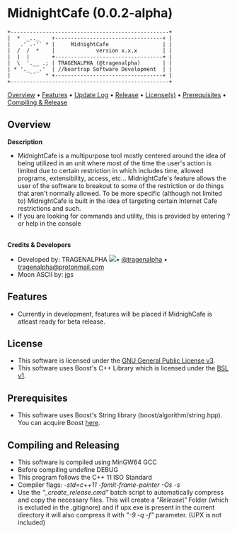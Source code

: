 # MidnightCafe (0.0.2-alpha)
```
+--------------------------------------------------+
|  *  _.._    +----------------------------------+ |
|   .' .-'` * |     MidnightCafe                 | |
|  /  /  *    |             version x.x.x        | |
|  |  |       +----------------------------------+ |
|  \  '.__ .; | TRAGENALPHA (@tragenalpha)       | |
| * '._  _.'  | //beartrap Software Development  | |
|      ``   * +----------------------------------+ |
+--------------------------------------------------+
```
<a href="https://github.com/tragenalpha/midnightcafe#overview">Overview</a> • <a href="https://github.com/tragenalpha/midnightcafe#features">Features</a> • <a href="https://github.com/tragenalpha/midnightcafe/updatelog.txt">Update Log</a> • <a href="https://github.com/tragenalpha/midnightcafe/releases">Release</a> • <a href="https://github.com/tragenalpha/midnightcafe#license">License(s)</a> • <a href="https://github.com/tragenalpha/midnightcafe#prerequisites">Prerequisites</a> • <a href="https://github.com/tragenalpha/midnightcafe#compiling-and-releasing">Compiling & Release</a>

## Overview
<b>Description</b><br>
- MidnightCafe is a multipurpose tool mostly centered around the idea of being utilized in an unit where most of the time the user's action is limited due to certain restriction in which includes time, allowed programs, extensibility, access, etc... MidnightCafe's feature allows the user of the software to breakout to some of the restriction or do things that aren't normally allowed. To be more specific (although not limited to) MidnightCafe is built in the idea of targeting certain Internet Cafe restrictions and such.
- If you are looking for commands and utility, this is provided by entering ? or help in the console

<br><b>Credits & Developers</b><br>
- Developed by: TRAGENALPHA <img src="https://raw.githubusercontent.com/tragenalpha/tragenalpha.github.io/master/flare002.png"/>• <a href="https://twitter.com/tragenalpha">@tragenalpha</a> • tragenalpha@protonmail.com
- Moon ASCII by: jgs

## Features
- Currently in development, features will be placed if MidnighCafe is atleast ready for beta release.

## License
- This software is licensed under the <a href="https://github.com/tragenalpha/midnightcafe/LICENSE">GNU General Public License v3</a>.
- This software uses Boost's C++ Library which is licensed under the <a href="https://github.com/tragenalpha/midnightcafe/boost_license.txt">BSL v1</a>.

## Prerequisites
- This software uses Boost's String library (boost/algorithm/string.hpp). You can acquire Boost <a href="https://www.boost.org/users/download/">here</a>.

## Compiling and Releasing
- This software is compiled using MinGW64 GCC
- Before compiling undefine DEBUG
- This program follows the C++ 11 ISO Standard
- Compiler flags: <i>-std=c++11 -fomit-frame-pointer -Os -s</i>
- Use the <i>"_create_release.cmd"</i> batch script to automatically compress and copy the necessary files. This will create a <i>"Release\\"</i> Folder (which is excluded in the .gitignore) and if upx.exe is present in the current directory it will also compress it with <i>"-9 -q -f"</i> parameter. (UPX is not included)
